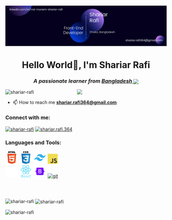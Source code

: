 ![logo](https://github.com/Shariar-Rafi/Shariar-Rafi/blob/main/md_monem_shariar_rafi_linkedin_banner.png)
<meta charset="UTF-8">
<h1 align="center">Hello World👋, I'm <b>Shariar Rafi</b></h1>
<h3 align="center"><i>A passionate learner from <a href="https://en.wikipedia.org/wiki/Bangladesh">Bangladesh&nbsp;<img align="center" width="30" src="https://em-content.zobj.net/thumbs/160/facebook/327/flag-bangladesh_1f1e7-1f1e9.png"> </i></a>  </h3>

<img align="right" width="280" src="https://github.com/Shariar-Rafi/Shariar-Rafi/blob/main/image-asset.gif?raw=true">

<p align="left"> <img src="https://komarev.com/ghpvc/?username=shariar-rafi&label=Profile%20views&color=0e75b6&style=flat" alt="shariar-rafi" /> </p>

- 📫 How to reach me **shariar.rafi364@gmail.com**

<h3 align="left">Connect with me: </h3>
<p align="left">
<a href="https://www.linkedin.com/in/md-monem-shariar-rafi/" target="_blank" ><img align="center" src="https://raw.githubusercontent.com/rahuldkjain/github-profile-readme-generator/master/src/images/icons/Social/linked-in-alt.svg" alt="shariar-rafi" height="30" width="40" /></a>  
<a href="https://fb.com/shariar.rafi.364" target="_blank"><img align="center" src="https://raw.githubusercontent.com/rahuldkjain/github-profile-readme-generator/master/src/images/icons/Social/facebook.svg" alt="shariar.rafi.364" height="30" width="40" /></a>  
</p>
<h3 align="left">Languages and Tools:</h3>

<p align="left">
<a href="https://www.w3.org/html/" target="_blank" rel="noreferrer"><img src="https://raw.githubusercontent.com/devicons/devicon/master/icons/html5/html5-original-wordmark.svg" alt="html5" width="40" height="40"/></a>
<a href="https://www.w3schools.com/css/" target="_blank" rel="noreferrer"><img src="https://raw.githubusercontent.com/devicons/devicon/master/icons/css3/css3-original-wordmark.svg" alt="css3" width="40" height="40"/></a>
<a href="https://tailwindcss.com/" target="_blank" rel="noreferrer"><img src="https://github.com/Shariar-Rafi/Shariar-Rafi/blob/main/tailwind-css-svgrepo-com.svg" alt="tailwind" width="40" height="40"/></a>
<a href="https://developer.mozilla.org/en-US/docs/Web/JavaScript" target="_blank" rel="noreferrer"> <img src="https://raw.githubusercontent.com/devicons/devicon/master/icons/javascript/javascript-original.svg" alt="javascript" width="32" height="32"/></a>
  <br/>
<a href="https://nextjs.org/" target="_blank" rel="noreferrer"><img src="https://github.com/Shariar-Rafi/Shariar-Rafi/blob/main/next_js.png" alt="next.js" width="40" height="40"/></a> 
<a href="https://reactjs.org/" target="_blank" rel="noreferrer"><img src="https://raw.githubusercontent.com/devicons/devicon/master/icons/react/react-original-wordmark.svg" alt="react.js" width="40" height="40"/></a> 
<a href="https://getbootstrap.com" target="_blank" rel="noreferrer"><img src="https://github.com/Shariar-Rafi/Shariar-Rafi/blob/main/boostrap.png" alt="bootstrap" width="40" height="40"/></a>
<a href="https://git-scm.com/" target="_blank" rel="noreferrer"><img src="https://www.vectorlogo.zone/logos/git-scm/git-scm-icon.svg" alt="git" width="35" height="35"/></a>

</p></br>
</br>
<p><img align="left" src="https://github-readme-stats.vercel.app/api/top-langs?username=shariar-rafi&show_icons=true&locale=en&layout=compact" alt="shariar-rafi" /></p>

<p>&nbsp;<img align="center" src="https://github-readme-stats.vercel.app/api?username=shariar-rafi&show_icons=true&locale=en" alt="shariar-rafi" /></p>

<p><img align="center" src="https://github-readme-streak-stats.herokuapp.com/?user=shariar-rafi&show_icons=true&locale=en" alt="shariar-rafi" /></p>
